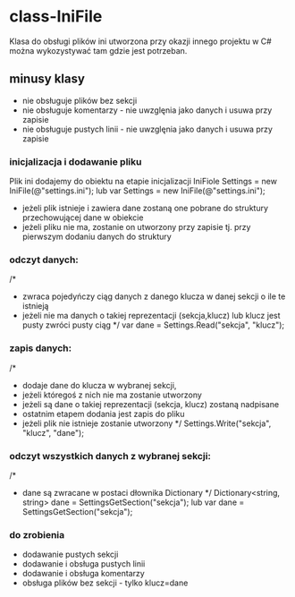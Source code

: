 # class-IniFile
Klasa do obsługi plików ini utworzona przy okazji innego projektu w C# można wykozystywać tam gdzie jest potrzeban.

## minusy klasy
* nie obsługuje plików bez sekcji
* nie obsługuje komentarzy - nie uwzglęnia jako danych i usuwa przy zapisie
* nie obsługuje pustych linii - nie uwzglęnia jako danych i usuwa przy zapisie

### inicjalizacja i dodawanie pliku
Plik ini dodajemy do obiektu na etapie inicjalizacji
IniFiole Settings = new IniFile(@"settings.ini");
lub
var Settings = new IniFile(@"settings.ini");

- jeżeli plik istnieje i zawiera dane zostaną one pobrane do struktury przechowującej dane w obiekcie
- jeżeli pliku nie ma, zostanie on utworzony przy zapisie tj. przy pierwszym dodaniu danych do struktury
### odczyt danych:
/*
* zwraca pojedyńczy ciąg danych z danego klucza w danej sekcji o ile te istnieją
* jeżeli nie ma danych o takiej reprezentacji (sekcja,klucz) lub klucz jest pusty zwróci pusty ciąg
*/
var dane = Settings.Read("sekcja", "klucz"); 

### zapis danych:
/*
* dodaje dane  do klucza w wybranej sekcji,
* jeżeli któregoś z nich nie ma zostanie utworzony
* jeżeli są dane o takiej reprezentacji (sekcja, klucz) zostaną nadpisane
* ostatnim etapem dodania jest zapis do pliku
* jeżeli plik nie istnieje zostanie utworzony
*/
Settings.Write("sekcja", "klucz", "dane");
                                      
### odczyt wszystkich danych z wybranej sekcji:
/*
* dane są zwracane w postaci dłownika Dictionary
*/
Dictionary<string, string> dane = SettingsGetSection("sekcja");
lub
var dane = SettingsGetSection("sekcja");


### do zrobienia
* dodawanie pustych sekcji
* dodawanie i obsługa pustych linii
* dodawanie i obsługa komentarzy
* obsługa plików bez sekcji - tylko klucz=dane


